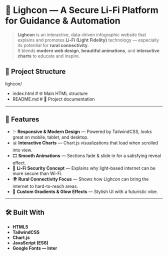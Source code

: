 # 🌟 Lighcon — A Secure Li-Fi Platform for Guidance & Automation

> **Lighcon** is an interactive, data-driven infographic website that explains and promotes **Li-Fi (Light Fidelity)** technology — especially its potential for **rural connectivity**.  
It blends **modern web design**, **beautiful animations**, and **interactive charts** to educate and inspire.

## 📂 Project Structure

lighcon/
- index.html # 🌐 Main HTML structure
- README.md # 📄 Project documentation

---

## 🚀 Features

- ✨ **Responsive & Modern Design** — Powered by TailwindCSS, looks great on mobile, tablet, and desktop.  
- 📊 **Interactive Charts** — Chart.js visualizations that load when scrolled into view.  
- 🎞️ **Smooth Animations** — Sections fade & slide in for a satisfying reveal effect.  
- 🔐 **Li-Fi Security Concept** — Explains why light-based internet can be more secure than Wi-Fi.  
- 🌍 **Rural Connectivity Focus** — Shows how Lighcon can bring the internet to hard-to-reach areas.  
- 🎨 **Custom Gradients & Glow Effects** — Stylish UI with a futuristic vibe.

---

## 🛠️ Built With

- **HTML5**
- **TailwindCSS**
- **Chart.js**
- **JavaScript (ES6)**
- **Google Fonts — Inter**

